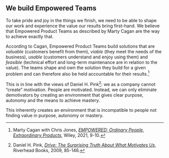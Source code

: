 ## We build Empowered Teams

To take pride and joy in the things we finish, we need to be able to shape our work and experience the value our results bring first-hand. We believe that Empowered Product Teams as described by Marty Cagan are the way to achieve exactly that.

According to Cagan, Empowered Product Teams build solutions that are _valuable_ (customers benefit from them), _viable_ (they meet the needs of the business), _usable_ (customers understand and enjoy using them) and _feasible_ (technical effort and long-term maintenance are in relation to the value). The teams shape and own the solution they build for a given problem and can therefore also be held accountable for their results.[^1]

This is in line with the views of Daniel H. Pink[^2]: we as a company cannot “create” motivation. People are motivated. Instead, we can only eliminate demotivators by creating an environment that gives clear purpose, autonomy and the means to achieve mastery.

This inherently creates an environment that is incompatible to people not finding value in purpose, autonomy or mastery.

[^1]: Marty Cagan with Chris Jones, [_EMPOWERED: Ordinary People, Extraordinary Products_](https://www.svpg.com/books/empowered-ordinary-people-extraordinary-products/), Wiley, 2021, 9-10.
[^2]: Daniel H. Pink, [_Drive: The Surprising Truth About What Motivates Us_](https://www.danpink.com/books/drive/), Riverhead Books, 2009, 85-146.
